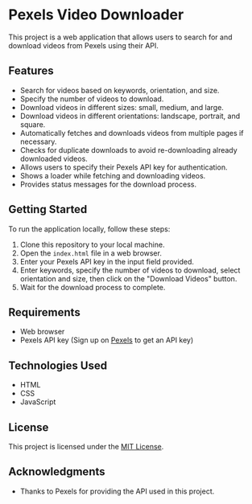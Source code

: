 # Pexels Video Downloader

This project is a web application that allows users to search for and download videos from Pexels using their API.

## Features

- Search for videos based on keywords, orientation, and size.
- Specify the number of videos to download.
- Download videos in different sizes: small, medium, and large.
- Download videos in different orientations: landscape, portrait, and square.
- Automatically fetches and downloads videos from multiple pages if necessary.
- Checks for duplicate downloads to avoid re-downloading already downloaded videos.
- Allows users to specify their Pexels API key for authentication.
- Shows a loader while fetching and downloading videos.
- Provides status messages for the download process.

## Getting Started

To run the application locally, follow these steps:

1. Clone this repository to your local machine.
2. Open the `index.html` file in a web browser.
3. Enter your Pexels API key in the input field provided.
4. Enter keywords, specify the number of videos to download, select orientation and size, then click on the "Download Videos" button.
5. Wait for the download process to complete.

## Requirements

- Web browser
- Pexels API key (Sign up on [Pexels](https://www.pexels.com/api/) to get an API key)

## Technologies Used

- HTML
- CSS
- JavaScript

## License

This project is licensed under the [MIT License](LICENSE).

## Acknowledgments

- Thanks to Pexels for providing the API used in this project.
